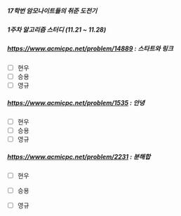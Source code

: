 ##### 17학번 암모나이트들의 취준 도전기
##### 1주차 알고리즘 스터디 (11.21 ~ 11.28) 

##### https://www.acmicpc.net/problem/14889 : 스타트와 링크
- [ ] 현우
- [ ] 승용
- [ ] 영규
##### https://www.acmicpc.net/problem/1535 : 안녕
- [ ] 현우
- [ ] 승용
- [ ] 영규
##### https://www.acmicpc.net/problem/2231 : 분해합
- [ ] 현우
- [ ] 승용
- [ ] 영규

